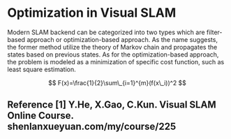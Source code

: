# Optimization in Visual SLAM

Modern SLAM backend can be categorized into two types which are filter-based approach or optimization-based approach. As the name suggests, the former method utilize the theory of Markov chain and propagates the states based on previous states. As for the optimization-based approach, the problem is modeled as a minimization of specific cost function, such as least square estimation.

<script type="text/javascript" async src="https://cdn.mathjax.org/mathjax/latest/MathJax.js?config=TeX-MML-AM_CHTML"></script>
$$ F(x)=\frac{1}{2}\sum\_{i=1}^{m}(f(x\_i))^2 $$
## Reference [1] Y.He, X.Gao, C.Kun. Visual SLAM Online Course. shenlanxueyuan.com/my/course/225
